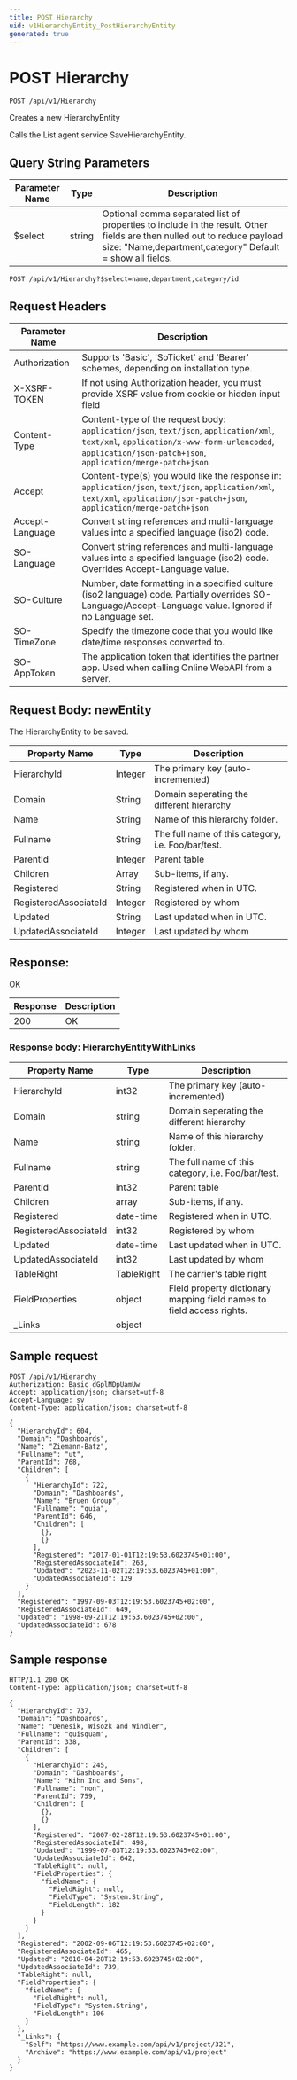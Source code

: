 ```yaml
---
title: POST Hierarchy
uid: v1HierarchyEntity_PostHierarchyEntity
generated: true
---
```


# POST Hierarchy

```http
POST /api/v1/Hierarchy
```

Creates a new HierarchyEntity


Calls the List agent service SaveHierarchyEntity.






## Query String Parameters

| Parameter Name | Type |  Description |
|----------------|------|--------------|
| $select | string |  Optional comma separated list of properties to include in the result. Other fields are then nulled out to reduce payload size: "Name,department,category" Default = show all fields. |

```http
POST /api/v1/Hierarchy?$select=name,department,category/id
```


## Request Headers

| Parameter Name | Description |
|----------------|-------------|
| Authorization  | Supports 'Basic', 'SoTicket' and 'Bearer' schemes, depending on installation type. |
| X-XSRF-TOKEN   | If not using Authorization header, you must provide XSRF value from cookie or hidden input field |
| Content-Type | Content-type of the request body: `application/json`, `text/json`, `application/xml`, `text/xml`, `application/x-www-form-urlencoded`, `application/json-patch+json`, `application/merge-patch+json` |
| Accept         | Content-type(s) you would like the response in: `application/json`, `text/json`, `application/xml`, `text/xml`, `application/json-patch+json`, `application/merge-patch+json` |
| Accept-Language | Convert string references and multi-language values into a specified language (iso2) code. |
| SO-Language | Convert string references and multi-language values into a specified language (iso2) code. Overrides Accept-Language value. |
| SO-Culture | Number, date formatting in a specified culture (iso2 language) code. Partially overrides SO-Language/Accept-Language value. Ignored if no Language set. |
| SO-TimeZone | Specify the timezone code that you would like date/time responses converted to. |
| SO-AppToken | The application token that identifies the partner app. Used when calling Online WebAPI from a server. |

## Request Body: newEntity 

The HierarchyEntity to be saved. 

| Property Name | Type |  Description |
|----------------|------|--------------|
| HierarchyId | Integer | The primary key (auto-incremented) |
| Domain | String | Domain seperating the different hierarchy |
| Name | String | Name of this hierarchy folder. |
| Fullname | String | The full name of this category, i.e. Foo/bar/test. |
| ParentId | Integer | Parent table |
| Children | Array | Sub-items, if any. |
| Registered | String | Registered when  in UTC. |
| RegisteredAssociateId | Integer | Registered by whom |
| Updated | String | Last updated when  in UTC. |
| UpdatedAssociateId | Integer | Last updated by whom |

## Response:

OK

| Response | Description |
|----------------|-------------|
| 200 | OK |

### Response body: HierarchyEntityWithLinks

| Property Name | Type |  Description |
|----------------|------|--------------|
| HierarchyId | int32 | The primary key (auto-incremented) |
| Domain | string | Domain seperating the different hierarchy |
| Name | string | Name of this hierarchy folder. |
| Fullname | string | The full name of this category, i.e. Foo/bar/test. |
| ParentId | int32 | Parent table |
| Children | array | Sub-items, if any. |
| Registered | date-time | Registered when  in UTC. |
| RegisteredAssociateId | int32 | Registered by whom |
| Updated | date-time | Last updated when  in UTC. |
| UpdatedAssociateId | int32 | Last updated by whom |
| TableRight | TableRight | The carrier's table right |
| FieldProperties | object | Field property dictionary mapping field names to field access rights. |
| _Links | object |  |

## Sample request

```http!
POST /api/v1/Hierarchy
Authorization: Basic dGplMDpUamUw
Accept: application/json; charset=utf-8
Accept-Language: sv
Content-Type: application/json; charset=utf-8

{
  "HierarchyId": 604,
  "Domain": "Dashboards",
  "Name": "Ziemann-Batz",
  "Fullname": "ut",
  "ParentId": 768,
  "Children": [
    {
      "HierarchyId": 722,
      "Domain": "Dashboards",
      "Name": "Bruen Group",
      "Fullname": "quia",
      "ParentId": 646,
      "Children": [
        {},
        {}
      ],
      "Registered": "2017-01-01T12:19:53.6023745+01:00",
      "RegisteredAssociateId": 263,
      "Updated": "2023-11-02T12:19:53.6023745+01:00",
      "UpdatedAssociateId": 129
    }
  ],
  "Registered": "1997-09-03T12:19:53.6023745+02:00",
  "RegisteredAssociateId": 649,
  "Updated": "1998-09-21T12:19:53.6023745+02:00",
  "UpdatedAssociateId": 678
}
```

## Sample response

```http_
HTTP/1.1 200 OK
Content-Type: application/json; charset=utf-8

{
  "HierarchyId": 737,
  "Domain": "Dashboards",
  "Name": "Denesik, Wisozk and Windler",
  "Fullname": "quisquam",
  "ParentId": 338,
  "Children": [
    {
      "HierarchyId": 245,
      "Domain": "Dashboards",
      "Name": "Kihn Inc and Sons",
      "Fullname": "non",
      "ParentId": 759,
      "Children": [
        {},
        {}
      ],
      "Registered": "2007-02-28T12:19:53.6023745+01:00",
      "RegisteredAssociateId": 498,
      "Updated": "1999-07-03T12:19:53.6023745+02:00",
      "UpdatedAssociateId": 642,
      "TableRight": null,
      "FieldProperties": {
        "fieldName": {
          "FieldRight": null,
          "FieldType": "System.String",
          "FieldLength": 182
        }
      }
    }
  ],
  "Registered": "2002-09-06T12:19:53.6023745+02:00",
  "RegisteredAssociateId": 465,
  "Updated": "2010-04-28T12:19:53.6023745+02:00",
  "UpdatedAssociateId": 739,
  "TableRight": null,
  "FieldProperties": {
    "fieldName": {
      "FieldRight": null,
      "FieldType": "System.String",
      "FieldLength": 106
    }
  },
  "_Links": {
    "Self": "https://www.example.com/api/v1/project/321",
    "Archive": "https://www.example.com/api/v1/project"
  }
}
```